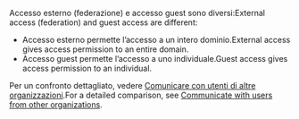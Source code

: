 <span data-ttu-id="a24aa-101">Accesso esterno (federazione) e accesso guest sono diversi:</span><span class="sxs-lookup"><span data-stu-id="a24aa-101">External access (federation) and guest access are different:</span></span>

- <span data-ttu-id="a24aa-102">Accesso esterno permette l’accesso a un intero dominio.</span><span class="sxs-lookup"><span data-stu-id="a24aa-102">External access gives access permission to an entire domain.</span></span>
- <span data-ttu-id="a24aa-103">Accesso guest permette l’accesso a uno individuale.</span><span class="sxs-lookup"><span data-stu-id="a24aa-103">Guest access gives access permission to an individual.</span></span> 


<span data-ttu-id="a24aa-104">Per un confronto dettagliato, vedere [Comunicare con utenti di altre organizzazioni](../communicate-with-users-from-other-organizations.md).</span><span class="sxs-lookup"><span data-stu-id="a24aa-104">For a detailed comparison, see [Communicate with users from other organizations](../communicate-with-users-from-other-organizations.md).</span></span>
